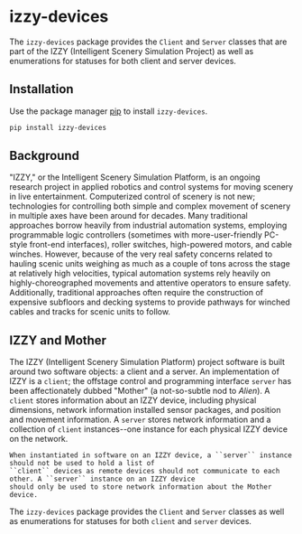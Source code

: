 # izzy-devices
The `izzy-devices` package provides the `Client` and `Server` classes that are part of the IZZY (Intelligent 
Scenery Simulation Project) as well as enumerations for statuses for both client and server devices.

## Installation
Use the package manager [pip](https://pip.pypa.io/en/stable/) to install `izzy-devices`.
```bash
pip install izzy-devices
```

## Background
"IZZY," or the Intelligent Scenery Simulation Platform, is an ongoing research project in applied robotics and 
control systems for moving scenery in live entertainment. Computerized control of scenery is not new; technologies 
for controlling both simple and complex movement of scenery in multiple axes have been around for decades. Many 
traditional approaches borrow heavily from industrial automation systems, employing programmable logic controllers 
(sometimes with more-user-friendly PC-style front-end interfaces), roller switches, high-powered motors, and cable 
winches. However, because of the very real safety concerns related to hauling scenic units weighing as much as a 
couple of tons across the stage at relatively high velocities, typical automation systems rely heavily on 
highly-choreographed movements and attentive operators to ensure safety. Additionally, traditional approaches often 
require the construction of expensive subfloors and decking systems to provide pathways for winched cables and 
tracks for scenic units to follow.

## IZZY and Mother
The IZZY (Intelligent Scenery Simulation Platform) project software is built around two software objects: a client
and a server. An implementation of IZZY is a ``client``; the offstage control and programming interface ``server`` has
been affectionately dubbed "Mother" (a not-so-subtle nod to *Alien*). A ``client`` stores information about an IZZY
device, including physical dimensions, network information installed sensor packages, and position and movement
information. A ``server`` stores network information and a collection of ``client`` instances--one instance for each
physical IZZY device on the network.

```{note}
When instantiated in software on an IZZY device, a ``server`` instance should not be used to hold a list of
``client`` devices as remote devices should not communicate to each other. A ``server`` instance on an IZZY device
should only be used to store network information about the Mother device.
```

The ``izzy-devices`` package provides the ``Client`` and ``Server`` classes as well as enumerations for statuses for
both ``client`` and ``server`` devices.
